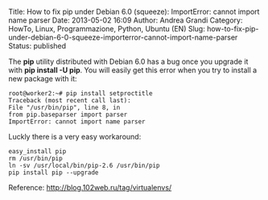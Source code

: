 Title: How to fix pip under Debian 6.0 (squeeze): ImportError: cannot import name parser
Date: 2013-05-02 16:09
Author: Andrea Grandi
Category: HowTo, Linux, Programmazione, Python, Ubuntu (EN)
Slug: how-to-fix-pip-under-debian-6-0-squeeze-importerror-cannot-import-name-parser
Status: published

The **pip** utility distributed with Debian 6.0 has a bug once you
upgrade it with **pip install -U pip**. You will easily get this error
when you try to install a new package with it:

    root@worker2:~# pip install setproctitle
    Traceback (most recent call last):
    File "/usr/bin/pip", line 8, in 
    from pip.baseparser import parser
    ImportError: cannot import name parser

Luckly there is a very easy workaround:

    easy_install pip
    rm /usr/bin/pip
    ln -sv /usr/local/bin/pip-2.6 /usr/bin/pip
    pip install pip --upgrade

Reference: <http://blog.102web.ru/tag/virtualenvs/>
